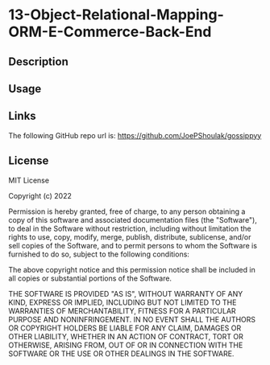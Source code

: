 # 13-Object-Relational-Mapping-ORM-E-Commerce-Back-End

## Description
 

 
## Usage
 

 
 
 
## Links
 
The following GitHub repo url is:
https://github.com/JoePShoulak/gossippyy
 

 
 
## License
 
MIT License
 
Copyright (c) 2022
 
Permission is hereby granted, free of charge, to any person obtaining a copy
of this software and associated documentation files (the "Software"), to deal
in the Software without restriction, including without limitation the rights
to use, copy, modify, merge, publish, distribute, sublicense, and/or sell
copies of the Software, and to permit persons to whom the Software is
furnished to do so, subject to the following conditions:
 
The above copyright notice and this permission notice shall be included in all
copies or substantial portions of the Software.
 
THE SOFTWARE IS PROVIDED "AS IS", WITHOUT WARRANTY OF ANY KIND, EXPRESS OR
IMPLIED, INCLUDING BUT NOT LIMITED TO THE WARRANTIES OF MERCHANTABILITY,
FITNESS FOR A PARTICULAR PURPOSE AND NONINFRINGEMENT. IN NO EVENT SHALL THE
AUTHORS OR COPYRIGHT HOLDERS BE LIABLE FOR ANY CLAIM, DAMAGES OR OTHER
LIABILITY, WHETHER IN AN ACTION OF CONTRACT, TORT OR OTHERWISE, ARISING FROM,
OUT OF OR IN CONNECTION WITH THE SOFTWARE OR THE USE OR OTHER DEALINGS IN THE
SOFTWARE.
